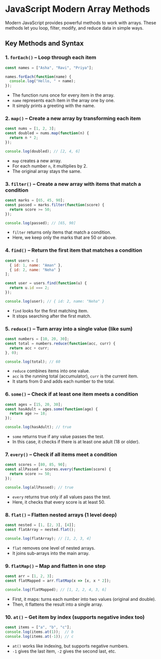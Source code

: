 # JavaScript Modern Array Methods

Modern JavaScript provides powerful methods to work with arrays. These methods let you loop, filter, modify, and reduce data in simple ways.

## Key Methods and Syntax

### 1. `forEach()` – Loop through each item

```js
const names = ["Asha", "Ravi", "Priya"];

names.forEach(function(name) {
  console.log("Hello, " + name);
});
```

* The function runs once for every item in the array.
* `name` represents each item in the array one by one.
* It simply prints a greeting with the name.

### 2. `map()` – Create a new array by transforming each item

```js
const nums = [1, 2, 3];
const doubled = nums.map(function(n) {
  return n * 2;
});

console.log(doubled); // [2, 4, 6]
```

* `map` creates a new array.
* For each number `n`, it multiplies by 2.
* The original array stays the same.

### 3. `filter()` – Create a new array with items that match a condition

```js
const marks = [65, 45, 90];
const passed = marks.filter(function(score) {
  return score >= 50;
});

console.log(passed); // [65, 90]
```

* `filter` returns only items that match a condition.
* Here, we keep only the marks that are 50 or above.

### 4. `find()` – Return the first item that matches a condition

```js
const users = [
  { id: 1, name: "Aman" },
  { id: 2, name: "Neha" }
];

const user = users.find(function(u) {
  return u.id === 2;
});

console.log(user); // { id: 2, name: "Neha" }
```

* `find` looks for the first matching item.
* It stops searching after the first match.

### 5. `reduce()` – Turn array into a single value (like sum)

```js
const numbers = [10, 20, 30];
const total = numbers.reduce(function(acc, curr) {
  return acc + curr;
}, 0);

console.log(total); // 60
```

* `reduce` combines items into one value.
* `acc` is the running total (accumulator), `curr` is the current item.
* It starts from 0 and adds each number to the total.

### 6. `some()` – Check if at least one item meets a condition

```js
const ages = [15, 20, 30];
const hasAdult = ages.some(function(age) {
  return age >= 18;
});

console.log(hasAdult); // true
```

* `some` returns true if any value passes the test.
* In this case, it checks if there is at least one adult (18 or older).

### 7. `every()` – Check if all items meet a condition

```js
const scores = [80, 85, 90];
const allPassed = scores.every(function(score) {
  return score >= 50;
});

console.log(allPassed); // true
```

* `every` returns true only if all values pass the test.
* Here, it checks that every score is at least 50.

### 8. `flat()` – Flatten nested arrays (1 level deep)

```js
const nested = [1, [2, 3], [4]];
const flatArray = nested.flat();

console.log(flatArray); // [1, 2, 3, 4]
```

* `flat` removes one level of nested arrays.
* It joins sub-arrays into the main array.

### 9. `flatMap()` – Map and flatten in one step

```js
const arr = [1, 2, 3];
const flatMapped = arr.flatMap(x => [x, x * 2]);

console.log(flatMapped); // [1, 2, 2, 4, 3, 6]
```

* First, it maps: turns each number into two values (original and double).
* Then, it flattens the result into a single array.

### 10. `at()` – Get item by index (supports negative index too)

```js
const items = ["a", "b", "c"];
console.log(items.at(1));  // b
console.log(items.at(-1)); // c
```

* `at()` works like indexing, but supports negative numbers.
* `-1` gives the last item, `-2` gives the second last, etc.
